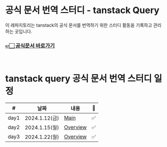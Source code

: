 # 공식 문서 번역 스터디 - tanstack Query

이 레파지토리는 tanstack의 공식 문서를 번역하기 위한 스터디 활동을 기록하고 관리하는 곳입니다. <br />

### [👉🏻 공식문서 바로가기](https://tanstack.com/query/latest)

<br />

# tanstack query 공식 문서 번역 스터디 일정

| #    | 날짜          | 내용                                                  | 👀  |
| ---- | ------------- | ----------------------------------------------------- | --- |
| day1 | 2024.1.12(금) | [Main](0_Main/main.md)                                | ✅  |
| day2 | 2024.1.15(월) | [Overview](1_GettingStarted/overview.md)              | ✅  |
| day3 | 2024.1.22(월) | [Overview](2_GuidesAndConcepts/important_defaults.md) | ✅  |
